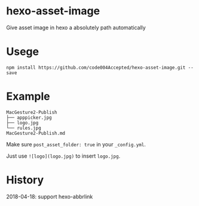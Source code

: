 # hexo-asset-image


Give asset image in hexo a absolutely path automatically

# Usege

```shell
npm install https://github.com/code004Accepted/hexo-asset-image.git --save
```

# Example

```shell
MacGesture2-Publish
├── apppicker.jpg
├── logo.jpg
└── rules.jpg
MacGesture2-Publish.md
```

Make sure `post_asset_folder: true` in your `_config.yml`.

Just use `![logo](logo.jpg)` to insert `logo.jpg`.

# History

2018-04-18: support hexo-abbrlink
